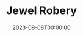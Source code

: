 ---
title: Jewel Robery
date: 2023-09-08T00:00:00
opening_date: 1934-04-10
closing_date:
layout: productions
program:
Theatre: Theatre Jacksonville
cast:
- Accomplice No. 1: Elmo Lehman
- Accomplice No. 2: John Salzer
- Berta: Lydia Hodges
- Count Rehberger: Isaac Peiser
- Customer: E.S. Beauchamp-Nobbs
- Detective: Martin Sack
- Franz: Edward Goodman
- His Friend: Perry Teeple
- Hollander: Sidney Clark
- Inspector: Carl Swisher
- Lenz: Douglas Haygood
- Leopold: Miles Knott
- Marianne: Lady Claire Grover
- Paul: Ralph W. Cooper, Jr.
- Police Officer: James Reynolds
- Teri: Nell Killinger
crew:
- Director: Winston Fowler
- Props: Frances Blackwell
- Stage Carpenter: Clark Overton
- Stage Electrician: Cliffard Lowe
- Stage Manager: Arthur Bunch
understudies:
orchestra:
---
